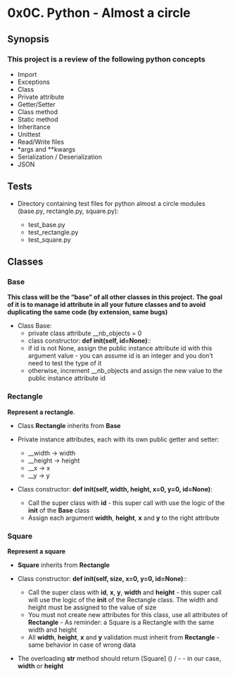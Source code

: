 # 0x0C. Python - Almost a circle


## Synopsis

### This project is a review of the following python concepts

 - Import
 - Exceptions
 - Class
 - Private attribute
 - Getter/Setter
 - Class method
 - Static method
 - Inheritance
 - Unittest
 - Read/Write files
 - *args and **kwargs
 - Serialization / Deserialization
 - JSON


## Tests

 - Directory containing test files for python almost a circle modules (base.py, rectangle.py, square.py):

   - test_base.py
   - test_rectangle.py
   - test_square.py


## Classes

### Base

**This class will be the “base” of all other classes in this project.**
**The goal of it is to manage id attribute in all your future classes
and to avoid duplicating the same code (by extension, same bugs)**

- Class Base:
   - private class attribute __nb_objects = 0
   - class constructor: **def __init__(self, id=None)**::
    - if id is not None, assign the public instance attribute id with this argument value - 
      you can assume id is an integer and you don’t need to test the type of it
    - otherwise, increment __nb_objects and assign the new value to the public instance attribute id


### Rectangle

**Represent a rectangle**.

- Class **Rectangle** inherits from **Base**
- Private instance attributes, each with its own public getter and setter:
   - __width -> width
   - __height -> height
   - __x -> x
   - __y -> y
    
- Class constructor: **def __init__(self, width, height, x=0, y=0, id=None)**:
  - Call the super class with **id** - this super call with use the logic of the **__init__** of the **Base** class
  - Assign each argument **width**, **height**, **x** and **y** to the right attribute


### Square

**Represent a square**

- **Square** inherits from **Rectangle**
- Class constructor: **def __init__(self, size, x=0, y=0, id=None)**::
   - Call the super class with **id**, **x**, **y**, **width** and **height** - this super call 
     will use the logic of the __init__ of the Rectangle class. The width and height must be assigned to the value of size
   - You must not create new attributes for this class, use all attributes of **Rectangle** - As reminder: 
     a Square is a Rectangle with the same width and height
   - All **width**, **height**, **x** and **y** validation must inherit from **Rectangle** - same behavior in case of wrong data

- The overloading __str__ method should return [Square] (<id>) <x>/<y> - <size> - in our case, **width** or **height**
